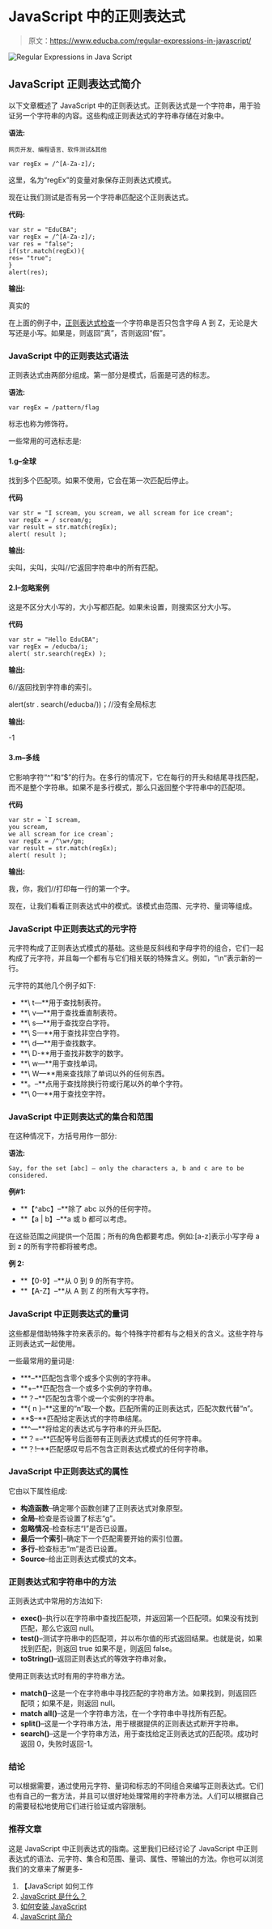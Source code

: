 # JavaScript 中的正则表达式

> 原文：<https://www.educba.com/regular-expressions-in-javascript/>

![Regular Expressions in Java Script](img/2caca9d50d1750738025ee65f2868bdf.png)



## JavaScript 正则表达式简介

以下文章概述了 JavaScript 中的正则表达式。正则表达式是一个字符串，用于验证另一个字符串的内容。这些构成正则表达式的字符串存储在对象中。

**语法:**

<small>网页开发、编程语言、软件测试&其他</small>

```
var regEx = /^[A-Za-z]/;
```

这里，名为“regEx”的变量对象保存正则表达式模式。

现在让我们测试是否有另一个字符串匹配这个正则表达式。

**代码:**

```
var str = "EduCBA";
var regEx = /^[A-Za-z]/;
var res = "false";
if(str.match(regEx)){
res= "true";
}
alert(res);
```

**输出:**

真实的

在上面的例子中，[正则表达式检查](https://www.educba.com/regular-expression-in-python/)一个字符串是否只包含字母 A 到 Z，无论是大写还是小写。如果是，则返回“真”，否则返回“假”。

### JavaScript 中的正则表达式语法

正则表达式由两部分组成。第一部分是模式，后面是可选的标志。

**语法:**

```
var regEx = /pattern/flag
```

标志也称为修饰符。

一些常用的可选标志是:

#### 1.g–全球

找到多个匹配项。如果不使用，它会在第一次匹配后停止。

**代码**

```
var str = "I scream, you scream, we all scream for ice cream";
var regEx = / scream/g;
var result = str.match(regEx);
alert( result );
```

**输出:**

尖叫，尖叫，尖叫//它返回字符串中的所有匹配。

#### 2.I–忽略案例

这是不区分大小写的，大小写都匹配。如果未设置，则搜索区分大小写。

**代码**

```
var str = "Hello EduCBA";
var regEx = /educba/i;
alert( str.search(regEx) );
```

**输出:**

6//返回找到字符串的索引。

alert(str . search(/educba/))；//没有全局标志

**输出:**

-1

#### 3.m–多线

它影响字符“^”和“$”的行为。在多行的情况下，它在每行的开头和结尾寻找匹配，而不是整个字符串。如果不是多行模式，那么只返回整个字符串中的匹配项。

**代码**

```
var str = `I scream,
you scream,
we all scream for ice cream`;
var regEx = /^\w+/gm;
var result = str.match(regEx);
alert( result );
```

**输出:**

我，你，我们//打印每一行的第一个字。

现在，让我们看看正则表达式中的模式。该模式由范围、元字符、量词等组成。

### JavaScript 中正则表达式的元字符

元字符构成了正则表达式模式的基础。这些是反斜线和字母字符的组合，它们一起构成了元字符，并且每一个都有与它们相关联的特殊含义。例如，“\n”表示新的一行。

元字符的其他几个例子如下:

*   **\ t—**用于查找制表符。
*   **\ v—**用于查找垂直制表符。
*   **\ s—**用于查找空白字符。
*   **\ S—**用于查找非空白字符。
*   **\ d—**用于查找数字。
*   **\ D-**用于查找非数字的数字。
*   **\ w—**用于查找单词。
*   **\ W—**用来查找除了单词以外的任何东西。
*   **。–**点用于查找除换行符或行尾以外的单个字符。
*   **\ 0—**用于查找空字符。

### JavaScript 中正则表达式的集合和范围

在这种情况下，方括号用作一部分:

**语法:**

```
Say, for the set [abc] – only the characters a, b and c are to be considered.
```

**例#1:**

*   **【^abc】–**除了 abc 以外的任何字符。
*   **【a | b】–**a 或 b 都可以考虑。

在这些范围之间提供一个范围；所有的角色都要考虑。例如:[a-z]表示小写字母 a 到 z 的所有字符都将被考虑。

**例 2:**

*   **【0-9】–**从 0 到 9 的所有字符。
*   **【A-Z】–**从 A 到 Z 的所有大写字符。

### JavaScript 中正则表达式的量词

这些都是借助特殊字符来表示的。每个特殊字符都有与之相关的含义。这些字符与正则表达式一起使用。

一些最常用的量词是:

*   ***–**匹配包含零个或多个实例的字符串。
*   **+–**匹配包含一个或多个实例的字符串。
*   **？–**匹配包含零个或一个实例的字符串。
*   **{ n }–**这里的“n”取一个数。匹配所需的正则表达式，匹配次数代替“n”。
*   **$–**匹配给定表达式的字符串结尾。
*   **^—**将给定的表达式与字符串的开头匹配。
*   **？=–**匹配等号后面带有正则表达式模式的任何字符串。
*   **？!–**匹配感叹号后不包含正则表达式模式的任何字符串。

### JavaScript 中正则表达式的属性

它由以下属性组成:

*   **构造函数**–确定哪个函数创建了正则表达式对象原型。
*   **全局**–检查是否设置了标志“g”。
*   **忽略情况**–检查标志“I”是否已设置。
*   **最后一个索引**–确定下一个匹配需要开始的索引位置。
*   **多行**–检查标志“m”是否已设置。
*   **Source**–给出正则表达式模式的文本。

### 正则表达式和字符串中的方法

正则表达式中常用的方法如下:

*   **exec()**–执行以在字符串中查找匹配项，并返回第一个匹配项。如果没有找到匹配，那么它返回 null。
*   **test()**–测试字符串中的匹配项，并以布尔值的形式返回结果。也就是说，如果找到匹配，则返回 true 如果不是，则返回 false。
*   **toString()**–返回正则表达式的等效字符串对象。

使用正则表达式时有用的字符串方法。

*   **match()**–这是一个在字符串中寻找匹配的字符串方法。如果找到，则返回匹配项；如果不是，则返回 null。
*   **match all()**–这是一个字符串方法，在一个字符串中寻找所有匹配。
*   **split()**–这是一个字符串方法，用于根据提供的正则表达式断开字符串。
*   **search()**–这是一个字符串方法，用于查找给定正则表达式的匹配项。成功时返回 0，失败时返回-1。

### 结论

可以根据需要，通过使用元字符、量词和标志的不同组合来编写正则表达式。它们也有自己的一套方法，并且可以很好地处理常用的字符串方法。人们可以根据自己的需要轻松地使用它们进行验证或内容限制。

### 推荐文章

这是 JavaScript 中正则表达式的指南。这里我们已经讨论了 JavaScript 中正则表达式的语法、元字符、集合和范围、量词、属性、带输出的方法。你也可以浏览我们的文章来了解更多-

1.  【JavaScript 如何工作
2.  [JavaScript 是什么？](https://www.educba.com/what-is-javascript/)
3.  [如何安装 JavaScript](https://www.educba.com/install-javascript/)
4.  [JavaScript 简介](https://www.educba.com/introduction-to-javascript/)





